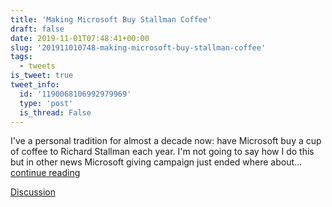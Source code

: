 ```yaml
---
title: 'Making Microsoft Buy Stallman Coffee'
draft: false
date: 2019-11-01T07:48:41+00:00
slug: '201911010748-making-microsoft-buy-stallman-coffee'
tags:
  - tweets
is_tweet: true
tweet_info:
  id: '1190068106992979969'
  type: 'post'
  is_thread: False
---
```




I've a personal tradition for almost a decade now: have Microsoft buy a cup of coffee to Richard Stallman each year. I'm not going to say how I do this but in other news Microsoft giving campaign just ended where about... [continue reading](urls[0])

[Discussion](https://x.com/sytelus/status/1190068106992979969)
